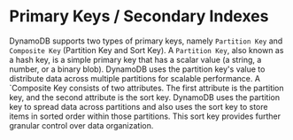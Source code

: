 # Primary Keys / Secondary Indexes

DynamoDB supports two types of primary keys, namely `Partition Key` and `Composite Key` (Partition Key and Sort Key). A `Partition Key`, also known as a hash key, is a simple primary key that has a scalar value (a string, a number, or a binary blob). DynamoDB uses the partition key's value to distribute data across multiple partitions for scalable performance. A `Composite Key consists of two attributes. The first attribute is the partition key, and the second attribute is the sort key. DynamoDB uses the partition key to spread data across partitions and also uses the sort key to store items in sorted order within those partitions. This sort key provides further granular control over data organization.
